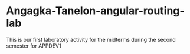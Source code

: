 # Angagka-Tanelon-angular-routing-lab
This is our first laboratory activity for the midterms during the second semester for APPDEV1
